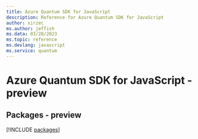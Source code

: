```yaml
---
title: Azure Quantum SDK for JavaScript
description: Reference for Azure Quantum SDK for JavaScript
author: xirzec
ms.author: jeffish
ms.data: 03/20/2023
ms.topic: reference
ms.devlang: javascript
ms.service: quantum
---
```

# Azure Quantum SDK for JavaScript - preview
## Packages - preview
[!INCLUDE [packages](quantum-index.md)]